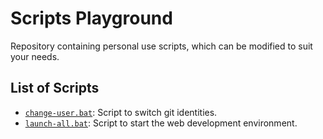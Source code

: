 # Scripts Playground
Repository containing personal use scripts, which can be modified to suit your needs.

## List of Scripts
- [`change-user.bat`](https://github.com/Riamu03/scripts-playground/blob/main/change-user.bat): Script to switch git identities.
- [`launch-all.bat`](https://github.com/Riamu03/scripts-playground/blob/main/launch-all.bat): Script to start the web development environment.
